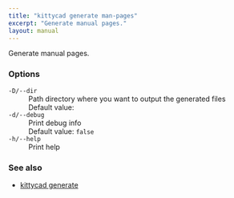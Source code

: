 ```yaml
---
title: "kittycad generate man-pages"
excerpt: "Generate manual pages."
layout: manual
---
```


Generate manual pages.

### Options

<dl class="flags">
   <dt><code>-D/--dir</code></dt>
   <dd>Path directory where you want to output the generated files<br/>Default value: <code></code></dd>

   <dt><code>-d/--debug</code></dt>
   <dd>Print debug info<br/>Default value: <code>false</code></dd>

   <dt><code>-h/--help</code></dt>
   <dd>Print help</dd>
</dl>


### See also

* [kittycad generate](./kittycad_generate)